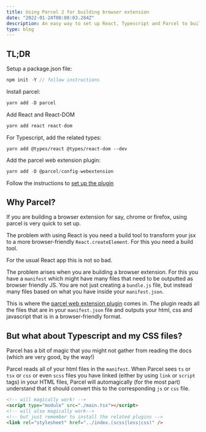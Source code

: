 ```yaml
---
title: Using Parcel 2 for building browser extension 
date: "2022-01-24T08:08:03.284Z"
description: An easy way to set up React, Typescript and Parcel to build a browser extension
type: blog
---
```


## TL;DR 

Setup a package.json file:
```js
npm init -Y // follow instructions
```

Install parcel:

```js
yarn add -D parcel
```

Add React and React-DOM

```js
yarn add react react-dom
```

For Typescript, add the related types:

```
yarn add @types/react @types/react-dom --dev
```

Add the parcel web extension plugin:

```js
yarn add -D @parcel/config-webextension
```

Follow the instructions to [set up the plugin](https://parceljs.org/recipes/web-extension/)

## Why Parcel?

If you are building a browser extension for say, chrome or firefox, using parcel is very quick to set up.

The problem with using React is you need a build tool to transform your jsx to a more browser-friendly `React.createElement`. For this you need a build tool.

For the usual React app this is not so bad. 

The problem arises when you are building a browser extension. For this you have a `manifest` which might have many files that need to be outputted as browser friendly JS. You are not just creating a `bundle.js` file, but instead many files based on what you have inside your `manifest.json`.

This is where the [parcel web extension plugin](https://parceljs.org/recipes/web-extension/) comes in. The plugin reads all the files that are in your `manifest.json` file and outputs your html, css and javascript that is in a browser-friendly format.

## But what about Typescript and my CSS files?

Parcel has a bit of magic that you might not gather from reading the docs (which are very good, by the way!)

Parcel reads all of your html files in the `manifest`. When Parcel sees `ts` or `tsx` or `css` or even `scss` files you have linked (either by using `link` or `script` tags) in your HTML files, Parcel will automagically (for the most part) understand that it should convert this to the corresponding `js` or `css` file.

```html
<!-- will magically work! -->
<script type="module" src="./main.tsx"></script>
<!-- will also magically work-->
<!-- but just remember to install the related plugins -->
<link rel="stylesheet" href="../index.(scss|less|css)" />
```